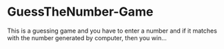 # GuessTheNumber-Game
This is a guessing game and you have to enter a number and if it matches with the number generated by computer, then you win...
